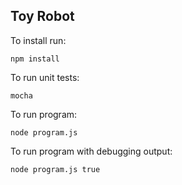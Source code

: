 Toy Robot
---------

To install run:
```
npm install
```

To run unit tests:
```
mocha
```

To run program:
```
node program.js
```

To run program with debugging output:
```
node program.js true
```
